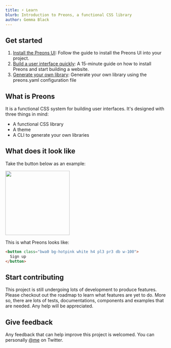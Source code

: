 ```yaml
---
title: ⚡️ Learn
blurb: Introduction to Preons, a functional CSS library
author: Gemma Black
---
```


<!-- ## Features

- **Build UIs** quickly only with HTML
- **Reuse components** across pages without writing additional CSS
- Reuse components across **different projects** with different styles just by tweaking a config
- **Generate CSS** and component documentation easily -->

## Get started

1. [Install the Preons UI](/learn/ui/installation): Follow the guide to install the Preons UI into your project.
1. [Build a user interface quickly](/learn/ui/build): A 15-minute guide on how to install Preons and start building a website.
1. [Generate your own library](/learn/cli/generate): Generate your own library using the preons.yaml configuration file

## What is Preons

It is a functional CSS system for building user interfaces. It's designed with three things in mind:

- A functional CSS library
- A theme
- A CLI to generate your own libraries

## What does it look like

Take the button below as an example:

<img src="/images/button.jpg" width="200" class="mb2 maxw-xxbig" />

This is what Preons looks like:

```html
<button class="bwa0 bg-hotpink white h4 pl3 pr3 db w-100">
  Sign up
</button>
```

<!-- Compare it to the traditional approach of writing css:

```css
button {
  background-color: #ea2889;
  border: 1px solid transparent;
  color: white;
  display: block;
  height: 4rem;
  padding-left: 3rem;
  padding-right: 3rem;
  width: 100%;
}
```

### What happens if you need a new color button

Typically, you would have to go back to the stylesheet and **make a new class**.

**Using functional css**, you just change the color, in this case,`bg-hotpink` to `bg-blue` and done.

```html
<button class="bwa0 bg-blue white h4 pl3 pr3 db w-100">
  Sign up
</button>
```

### Summary - What is Preons

- Each functional css class represents a [css property](https://developer.mozilla.org/en-US/docs/Web/CSS/CSS_Properties_Reference).
- Eventually you can compose these elements into entire websites directly changing the HTML -->

<!-- ## But what about maintainability

There are two sides to maintainability here:

1. Being able to make changes and add new UI components easily. This is where functional css shines. It allows you to do this fast and in the browser.

2. Being able to change things once, and have it updated everywhere. Now there are several solutions to this.

   - One is to consolidate classes that you use into modules.

   - Alternatively, you can use components like you do with [Vue](https://vuejs.org/) or [React](https://reactjs.org/) and have UI components for things like buttons and cards.

   - [Storybook](https://storybook.js.org/) and [Bit](https://bit.dev/) offer a great solution to componentizing your front end.

### Summary - Maintainability

While functional css saves a lot of custom css, you may want to further systemize your design system. -->

## Start contributing

This project is still undergoing lots of development to produce features. Please checkout out the roadmap to learn what features are yet to do. More so, there are lots of tests, documentations, components and examples that are needed. Any help will be appreciated.

## Give feedback

Any feedback that can help improve this project is welcomed. You can personally [@me](https://twitter.com/GemmaBlackUK) on Twitter.
